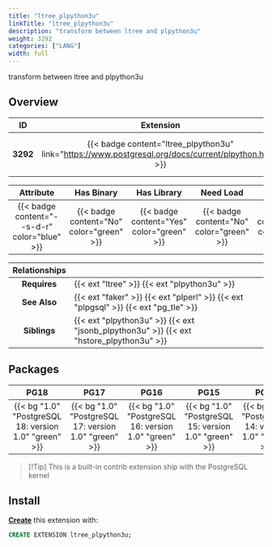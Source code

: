 ```yaml
---
title: "ltree_plpython3u"
linkTitle: "ltree_plpython3u"
description: "transform between ltree and plpython3u"
weight: 3292
categories: ["LANG"]
width: full
---
```


transform between ltree and plpython3u


## Overview

|    ID    | Extension |  Package   | Version |        Category        |           License            |       Language       |
|:--------:|:---------:|:----------:|:-------:|:----------------------:|:----------------------------:|:--------------------:|
| **3292** | {{< badge content="ltree_plpython3u" link="https://www.postgresql.org/docs/current/plpython.html" >}} | {{< ext "ltree_plpython3u" "plpython3u" >}} | `1.0` | {{< category "LANG" >}} | {{< license "PostgreSQL" >}} | {{< language "C" >}} |


|  Attribute | Has Binary | Has Library | Need Load | Has DDL | Relocatable | Trusted |
|:----------:|:----------:|:-----------:|:---------:|:-------:|:-----------:|:-------:|
| {{< badge content="--s-d-r" color="blue" >}} | {{< badge content="No" color="green" >}} | {{< badge content="Yes" color="green" >}} | {{< badge content="No" color="green" >}} | {{< badge content="Yes" color="green" >}} | {{< badge content="yes" color="green" >}} | {{< badge content="no" color="red" >}} |


| **Relationships** |   |
|:-----------------:|:----|
|   **Requires**    | {{< ext "ltree" >}} {{< ext "plpython3u" >}} |
|   **See Also**    | {{< ext "faker" >}} {{< ext "plperl" >}} {{< ext "plpgsql" >}} {{< ext "pg_tle" >}} |
|    **Siblings**   | {{< ext "plpython3u" >}} {{< ext "jsonb_plpython3u" >}} {{< ext "hstore_plpython3u" >}} |


## Packages

| **PG18** | **PG17** | **PG16** | **PG15** | **PG14** |
|:--------:|:--------:|:--------:|:--------:|:--------:|
| {{< bg "1.0" "PostgreSQL 18: version 1.0" "green" >}} | {{< bg "1.0" "PostgreSQL 17: version 1.0" "green" >}} | {{< bg "1.0" "PostgreSQL 16: version 1.0" "green" >}} | {{< bg "1.0" "PostgreSQL 15: version 1.0" "green" >}} | {{< bg "1.0" "PostgreSQL 14: version 1.0" "green" >}} |

> [!Tip] This is a built-in contrib extension ship with the PostgreSQL kernel


## Install

[**Create**](https://ext.pgsty.com/usage/create) this extension with:

```sql
CREATE EXTENSION ltree_plpython3u;
```
